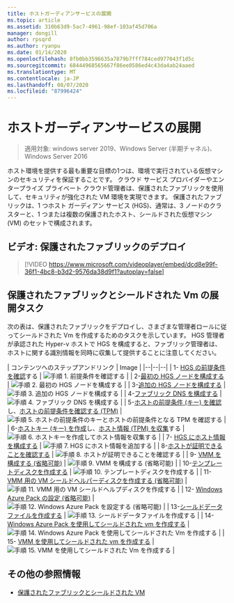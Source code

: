 ```yaml
---
title: ホストガーディアンサービスの展開
ms.topic: article
ms.assetid: 310b63d9-5ac7-4961-98ef-103af45d706a
manager: dongill
author: rpsqrd
ms.author: ryanpu
ms.date: 01/14/2020
ms.openlocfilehash: 8fb0bb3596635a7879b7fff784ced977043f1d5c
ms.sourcegitcommit: 68444968565667f86ee0586ed4c43da4ab24aaed
ms.translationtype: MT
ms.contentlocale: ja-JP
ms.lasthandoff: 08/07/2020
ms.locfileid: "87996424"
---
```

# <a name="deploying-the-host-guardian-service"></a>ホストガーディアンサービスの展開

>適用対象: windows server 2019、Windows Server (半期チャネル)、Windows Server 2016

ホスト環境を提供する最も重要な目標の1つは、環境で実行されている仮想マシンのセキュリティを保証することです。 クラウド サービス プロバイダーやエンタープライズ プライベート クラウド管理者は、保護されたファブリックを使用して、セキュリティが強化された VM 環境を実現できます。 保護されたファブリックは、1 つホスト ガーディアン サービス (HGS)、通常は、3 ノードのクラスターと、1 つまたは複数の保護されたホスト、シールドされた仮想マシン (VM) のセットで構成されます。

## <a name="video-deploying-a-guarded-fabric"></a>ビデオ: 保護されたファブリックのデプロイ

> [!VIDEO https://www.microsoft.com/videoplayer/embed/dcd8e99f-36f1-4bc8-b3d2-9576da38d9f1?autoplay=false]

## <a name="deployment-tasks-for-guarded-fabrics-and-shielded-vms"></a>保護されたファブリックとシールドされた Vm の展開タスク

次の表は、保護されたファブリックをデプロイし、さまざまな管理者ロールに従ってシールドされた Vm を作成するためのタスクを示しています。 HGS 管理者が承認された Hyper-v ホストで HGS を構成すると、ファブリック管理者は、ホストに関する識別情報を同時に収集して提供することに注意してください。

| コンテンツへのステップアンドリンク | Image |
|--|--|--|
| 1- [HGS の前提条件を確認](guarded-fabric-prepare-for-hgs.md)する | ![手順 1. 前提条件を確認する](../media/Guarded-Fabric-Shielded-VM/guarded-host-verify.png) |
| 2-[最初の HGS ノードを構成する](guarded-fabric-choose-where-to-install-hgs.md) | ![手順 2. 最初の HGS ノードを構成する](../media/Guarded-Fabric-Shielded-VM/guarded-host-configure-first-hgs-node.png) |
| 3-[追加の HGS ノードを構成する](guarded-fabric-configure-additional-hgs-nodes.md) | ![手順 3. 追加の HGS ノードを構成する](../media/Guarded-Fabric-Shielded-VM/guarded-host-configure-secondary-hgs-nodes.png) |
| 4-[ファブリック DNS を構成する](guarded-fabric-configuring-fabric-dns.md) | ![手順 4. ファブリック DNS を構成する](../media/Guarded-Fabric-Shielded-VM/guarded-host-configure-fabric-dns.png) |
| 5-[ホストの前提条件 (キー) を確認](guarded-fabric-guarded-host-prerequisites.md#host-key-attestation)し、[ホストの前提条件を確認する (TPM)](guarded-fabric-guarded-host-prerequisites.md#tpm-trusted-attestation) | ![手順 5. ホストの前提条件のキーとホストの前提条件となる TPM を確認する](../media/Guarded-Fabric-Shielded-VM/guarded-host-verify.png) |
| 6-[ホストキー (キー) を作成](guarded-fabric-create-host-key.md)し、[ホスト情報 (TPM) を収集](guarded-fabric-tpm-trusted-attestation-capturing-hardware.md)する | ![手順 6. ホストキーを作成してホスト情報を収集する](../media/Guarded-Fabric-Shielded-VM/guarded-host-collect-info-from-hosts.png) |
| 7- [HGS にホスト情報を構成する](guarded-fabric-add-host-information-to-hgs.md) | ![手順 7. HGS にホスト情報を追加する](../media/Guarded-Fabric-Shielded-VM/guarded-host-configure-hgs-with-host-info.png) |
| 8-[ホストが証明できることを確認する](guarded-fabric-confirm-hosts-can-attest-successfully.md) | ![手順 8. ホストが証明できることを確認する](../media/Guarded-Fabric-Shielded-VM/guarded-host-confirm-hosts-attest.png) |
| 9- [VMM を構成する (省略可能)](/system-center/vmm/deploy-guarded-host-fabric?view=sc-vmm-2019) | ![手順 9. VMM を構成する (省略可能)](../media/Guarded-Fabric-Shielded-VM/guarded-host-configure-vmm.png) |
| 10-[テンプレートディスクを作成する](guarded-fabric-create-a-shielded-vm-template.md) | ![手順 10. テンプレートディスクを作成する](../media/Guarded-Fabric-Shielded-VM/guarded-host-create-template-disk.png) |
| 11- [VMM 用の VM シールドヘルパーディスクを作成する (省略可能)](guarded-fabric-vm-shielding-helper-vhd.md) | ![手順 11. VMM 用の VM シールドヘルプディスクを作成する](../media/Guarded-Fabric-Shielded-VM/guarded-host-create-helper-disk.png) |
| 12- [Windows Azure Pack の設定 (省略可能)](guarded-fabric-shielded-vm-windows-azure-pack.md) | ![手順 12. Windows Azure Pack を設定する (省略可能)](../media/Guarded-Fabric-Shielded-VM/guarded-host-windows-azure-pack.png) |
| 13-[シールドデータファイルを作成する](guarded-fabric-tenant-creates-shielding-data.md) | ![手順 13. シールドデータファイルを作成する](../media/Guarded-Fabric-Shielded-VM/guarded-host-shielding-data-file.png) |
| 14- [Windows Azure Pack を使用してシールドされた vm を作成する](guarded-fabric-shielded-vm-windows-azure-pack.md) | ![手順 14. Windows Azure Pack を使用してシールドされた Vm を作成する](../media/Guarded-Fabric-Shielded-VM/guarded-host-shielded-vms.png) |
| 15- [VMM を使用してシールドされた vm を作成する](/system-center/vmm/guarded-deploy-vm?view=sc-vmm-2019) | ![手順 15. VMM を使用してシールドされた Vm を作成する](../media/Guarded-Fabric-Shielded-VM/guarded-host-shielded-vms.png) |

## <a name="additional-references"></a>その他の参照情報

- [保護されたファブリックとシールドされた VM](guarded-fabric-and-shielded-vms-top-node.md)